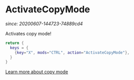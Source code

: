 # ActivateCopyMode

*since: 20200607-144723-74889cd4*

Activates copy mode!

```lua
return {
  keys = {
    {key="X", mods="CTRL", action="ActivateCopyMode"},
  }
}
```

[Learn more about copy mode](../../../copymode.html)

